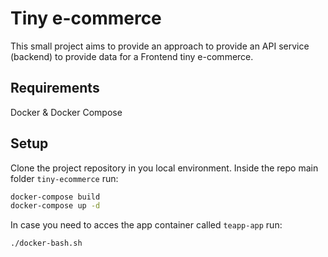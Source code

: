 # Tiny e-commerce

This small project aims to provide an approach to provide an API service (backend) to provide data for a Frontend tiny e-commerce.

## Requirements

Docker & Docker Compose

## Setup

Clone the project repository in you local environment. Inside the repo main folder `tiny-ecommerce` run:

```bash
docker-compose build
docker-compose up -d
```

In case you need to acces the app container called `teapp-app` run:

```bash
./docker-bash.sh
```
